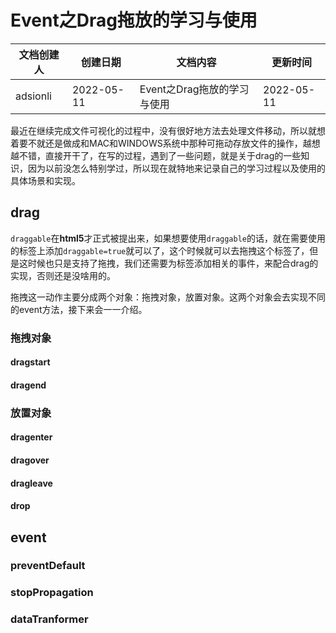 # Event之Drag拖放的学习与使用

| 文档创建人 | 创建日期   | 文档内容                    | 更新时间   |
| ---------- | ---------- | --------------------------- | ---------- |
| adsionli   | 2022-05-11 | Event之Drag拖放的学习与使用 | 2022-05-11 |

最近在继续完成文件可视化的过程中，没有很好地方法去处理文件移动，所以就想着要不就还是做成和MAC和WINDOWS系统中那种可拖动存放文件的操作，越想越不错，直接开干了，在写的过程，遇到了一些问题，就是关于drag的一些知识，因为以前没怎么特别学过，所以现在就特地来记录自己的学习过程以及使用的具体场景和实现。

## drag

`draggable`在**html5**才正式被提出来，如果想要使用`draggable`的话，就在需要使用的标签上添加`draggable=true`就可以了，这个时候就可以去拖拽这个标签了，但是这时候也只是支持了拖拽，我们还需要为标签添加相关的事件，来配合drag的实现，否则还是没啥用的。

拖拽这一动作主要分成两个对象：拖拽对象，放置对象。这两个对象会去实现不同的event方法，接下来会一一介绍。

### 拖拽对象



#### dragstart



#### dragend



### 放置对象



#### dragenter



#### dragover



#### dragleave



#### drop



## event



### preventDefault



### stopPropagation



### dataTranformer